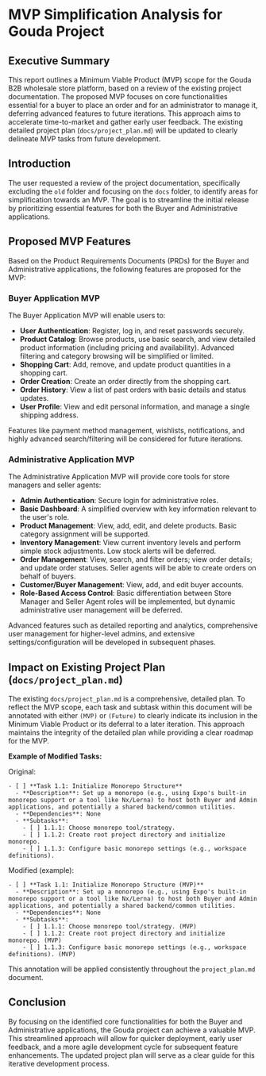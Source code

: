 # MVP Simplification Analysis for Gouda Project

## Executive Summary

This report outlines a Minimum Viable Product (MVP) scope for the Gouda B2B wholesale store platform, based on a review of the existing project documentation. The proposed MVP focuses on core functionalities essential for a buyer to place an order and for an administrator to manage it, deferring advanced features to future iterations. This approach aims to accelerate time-to-market and gather early user feedback. The existing detailed project plan (`docs/project_plan.md`) will be updated to clearly delineate MVP tasks from future development.

## Introduction

The user requested a review of the project documentation, specifically excluding the `old` folder and focusing on the `docs` folder, to identify areas for simplification towards an MVP. The goal is to streamline the initial release by prioritizing essential features for both the Buyer and Administrative applications.

## Proposed MVP Features

Based on the Product Requirements Documents (PRDs) for the Buyer and Administrative applications, the following features are proposed for the MVP:

### Buyer Application MVP

The Buyer Application MVP will enable users to:

- **User Authentication**: Register, log in, and reset passwords securely.
- **Product Catalog**: Browse products, use basic search, and view detailed product information (including pricing and availability). Advanced filtering and category browsing will be simplified or limited.
- **Shopping Cart**: Add, remove, and update product quantities in a shopping cart.
- **Order Creation**: Create an order directly from the shopping cart.
- **Order History**: View a list of past orders with basic details and status updates.
- **User Profile**: View and edit personal information, and manage a single shipping address.

Features like payment method management, wishlists, notifications, and highly advanced search/filtering will be considered for future iterations.

### Administrative Application MVP

The Administrative Application MVP will provide core tools for store managers and seller agents:

- **Admin Authentication**: Secure login for administrative roles.
- **Basic Dashboard**: A simplified overview with key information relevant to the user's role.
- **Product Management**: View, add, edit, and delete products. Basic category assignment will be supported.
- **Inventory Management**: View current inventory levels and perform simple stock adjustments. Low stock alerts will be deferred.
- **Order Management**: View, search, and filter orders; view order details; and update order statuses. Seller agents will be able to create orders on behalf of buyers.
- **Customer/Buyer Management**: View, add, and edit buyer accounts.
- **Role-Based Access Control**: Basic differentiation between Store Manager and Seller Agent roles will be implemented, but dynamic administrative user management will be deferred.

Advanced features such as detailed reporting and analytics, comprehensive user management for higher-level admins, and extensive settings/configuration will be developed in subsequent phases.

## Impact on Existing Project Plan (`docs/project_plan.md`)

The existing `docs/project_plan.md` is a comprehensive, detailed plan. To reflect the MVP scope, each task and subtask within this document will be annotated with either `(MVP)` or `(Future)` to clearly indicate its inclusion in the Minimum Viable Product or its deferral to a later iteration. This approach maintains the integrity of the detailed plan while providing a clear roadmap for the MVP.

**Example of Modified Tasks:**

Original:

```
- [ ] **Task 1.1: Initialize Monorepo Structure**
  - **Description**: Set up a monorepo (e.g., using Expo's built-in monorepo support or a tool like Nx/Lerna) to host both Buyer and Admin applications, and potentially a shared backend/common utilities.
  - **Dependencies**: None
  - **Subtasks**:
    - [ ] 1.1.1: Choose monorepo tool/strategy.
    - [ ] 1.1.2: Create root project directory and initialize monorepo.
    - [ ] 1.1.3: Configure basic monorepo settings (e.g., workspace definitions).
```

Modified (example):

```
- [ ] **Task 1.1: Initialize Monorepo Structure (MVP)**
  - **Description**: Set up a monorepo (e.g., using Expo's built-in monorepo support or a tool like Nx/Lerna) to host both Buyer and Admin applications, and potentially a shared backend/common utilities.
  - **Dependencies**: None
  - **Subtasks**:
    - [ ] 1.1.1: Choose monorepo tool/strategy. (MVP)
    - [ ] 1.1.2: Create root project directory and initialize monorepo. (MVP)
    - [ ] 1.1.3: Configure basic monorepo settings (e.g., workspace definitions). (MVP)
```

This annotation will be applied consistently throughout the `project_plan.md` document.

## Conclusion

By focusing on the identified core functionalities for both the Buyer and Administrative applications, the Gouda project can achieve a valuable MVP. This streamlined approach will allow for quicker deployment, early user feedback, and a more agile development cycle for subsequent feature enhancements. The updated project plan will serve as a clear guide for this iterative development process.
